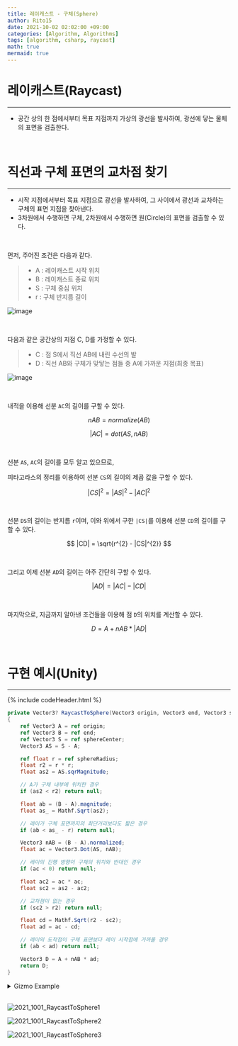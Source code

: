 ```yaml
---
title: 레이캐스트 - 구체(Sphere)
author: Rito15
date: 2021-10-02 02:02:00 +09:00
categories: [Algorithm, Algorithms]
tags: [algorithm, csharp, raycast]
math: true
mermaid: true
---
```


# 레이캐스트(Raycast)
---

- 공간 상의 한 점에서부터 목표 지점까지 가상의 광선을 발사하여, 광선에 닿는 물체의 표면을 검출한다.


<br>

# 직선과 구체 표면의 교차점 찾기
---

- 시작 지점에서부터 목표 지점으로 광선을 발사하여, 그 사이에서 광선과 교차하는 구체의 표면 지점을 찾아낸다.
- 3차원에서 수행하면 구체, 2차원에서 수행하면 원(Circle)의 표면을 검출할 수 있다.

<br>

먼저, 주어진 조건은 다음과 같다.

> - A : 레이캐스트 시작 위치
> - B : 레이캐스트 종료 위치
> - S : 구체 중심 위치
> - r : 구체 반지름 길이

![image](https://user-images.githubusercontent.com/42164422/135614711-9cebd933-6324-4298-bfac-9898e6669b4c.png)

<br>

다음과 같은 공간상의 지점 C, D를 가정할 수 있다.

> - C : 점 S에서 직선 AB에 내린 수선의 발
> - D : 직선 AB와 구체가 맞닿는 점들 중 A에 가까운 지점(최종 목표)

![image](https://user-images.githubusercontent.com/42164422/135614739-18921a29-1314-4a36-88eb-6e6ce3bf8c8d.png)

<br>

내적을 이용해 선분 `AC`의 길이를 구할 수 있다.

$$ nAB = normalize(AB) $$

$$ |AC| = dot(AS, nAB) $$

<br>

선분 `AS`, `AC`의 길이를 모두 알고 있으므로,

피타고라스의 정리를 이용하여 선분 `CS`의 길이의 제곱 값을 구할 수 있다.

$$ |CS|^{2} = |AS|^{2} - |AC|^{2} $$

<br>

선분 `DS`의 길이는 반지름 `r`이며, 이와 위에서 구한 `|CS|`를 이용해 선분 `CD`의 길이를 구할 수 있다.

$$ |CD| = \sqrt{r^{2} - |CS|^{2}} $$

<br>

그리고 이제 선분 `AD`의 길이는 아주 간단히 구할 수 있다.

$$ |AD| = |AC| - |CD| $$

<br>

마지막으로, 지금까지 알아낸 조건들을 이용해 점 `D`의 위치를 계산할 수 있다.

$$ D = A + nAB * |AD| $$

<br>

# 구현 예시(Unity)
---

{% include codeHeader.html %}
```cs
private Vector3? RaycastToSphere(Vector3 origin, Vector3 end, Vector3 sphereCenter, float sphereRadius)
{
    ref Vector3 A = ref origin;
    ref Vector3 B = ref end;
    ref Vector3 S = ref sphereCenter;
    Vector3 AS = S - A;

    ref float r = ref sphereRadius;
    float r2 = r * r;
    float as2 = AS.sqrMagnitude;

    // A가 구체 내부에 위치한 경우
    if (as2 < r2) return null;

    float ab = (B - A).magnitude;
    float as_ = Mathf.Sqrt(as2);

    // 레이가 구체 표면까지의 최단거리보다도 짧은 경우
    if (ab < as_ - r) return null;

    Vector3 nAB = (B - A).normalized;
    float ac = Vector3.Dot(AS, nAB);

    // 레이의 진행 방향이 구체의 위치와 반대인 경우
    if (ac < 0) return null;

    float ac2 = ac * ac;
    float sc2 = as2 - ac2;

    // 교차점이 없는 경우
    if (sc2 > r2) return null;

    float cd = Mathf.Sqrt(r2 - sc2);
    float ad = ac - cd;

    // 레이의 도착점이 구체 표면보다 레이 시작점에 가까울 경우
    if (ab < ad) return null;

    Vector3 D = A + nAB * ad;
    return D;
}
```

<details>
<summary markdown="span"> 
Gizmo Example
</summary>

```cs
// MonoBehaviour Script

public Transform rayBegin;
public Transform rayEnd;
public Transform sphereCenter;
public float sphereRadius = 3f;

[Space]
public Mesh sphereMesh;

private void OnDrawGizmos()
{
    if (!rayBegin || !rayEnd || !sphereCenter || !sphereMesh) return;

    Gizmos.color = Color.blue;
    Gizmos.DrawSphere(rayBegin.position, 0.2f);

    Gizmos.color = Color.green;
    Gizmos.DrawSphere(rayEnd.position, 0.2f);

    Gizmos.color = Color.white * 0.5f;
    Gizmos.DrawMesh(sphereMesh, 0, sphereCenter.position, Quaternion.identity, Vector3.one * sphereRadius * 2);

    Gizmos.color = Color.blue;
    Gizmos.DrawLine(rayBegin.position, rayEnd.position);

    Vector3? interPoint = RaycastToSphere(rayBegin.position, rayEnd.position, sphereCenter.position, sphereRadius);
    if (interPoint != null)
    {
        Gizmos.color = Color.red;
        Gizmos.DrawSphere(interPoint.Value, 0.3f);
    }
}
```

</details>

<br>

![2021_1001_RaycastToSphere1](https://user-images.githubusercontent.com/42164422/135624817-b96f1967-ad84-4d49-8a35-901eb64ff846.gif)

![2021_1001_RaycastToSphere2](https://user-images.githubusercontent.com/42164422/135624820-24c36612-a160-46b9-921b-3fe9b601f888.gif)

![2021_1001_RaycastToSphere3](https://user-images.githubusercontent.com/42164422/135624834-f59b511e-ec81-4906-b3a1-6e1e2c4a22b7.gif)

<br>
